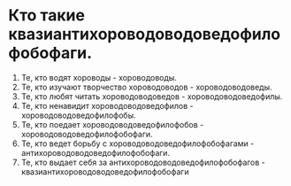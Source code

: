 ﻿# Кто такие квазиантихороводоводоведофилофобофаги.

1. Те, кто водят хороводы - хороводоводы.
2. Те, кто изучают творчество хороводоводов - хороводоводоведы.
3. Те, кто любят читать хороводоводоведов - хороводоводоведофилы.
4. Те, кто ненавидит хороводоводоведофилов - хороводоводоведофилофобы.
5. Те, кто поедает хороводоводоведофилофобов - хороводоводоведофилофобофаги.
6. Те, кто ведет борьбу с хороводоводоведофилофобофагами - антихороводоводоведофилофобофаги.
7. Те, кто выдает себя за антихороводоводоведофилофобофагов - квазиантихороводоводоведофилофобофаги
